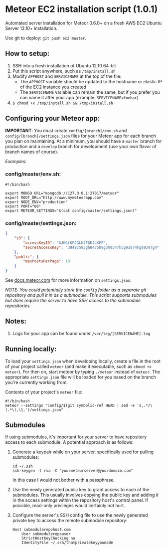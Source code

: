 # Meteor EC2 installation script (1.0.1)

Automated server installation for Meteor 0.6.0+ on a fresh AWS EC2 Ubuntu Server
12.10+ installation.

Use git to deploy: `git push ec2 master`.

## How to setup:

1.	SSH into a fresh installation of Ubuntu 12.10 64-bit
2.	Put this script anywhere, such as `/tmp/install.sh`
3.	Modify `APPHOST` and `SERVICENAME` at the top of the file:
	- 	The `APPHOST` variable should be updated to the hostname or elastic IP
		of the EC2 instance you created
	-	The `SERVICENAME` variable can remain the same, but if you prefer you
		can name it after your app (example: `SERVICENAME=foobar`)
4.	`$ chmod +x /tmp/install.sh && /tmp/install.sh`

## Configuring your Meteor app:

__IMPORTANT__: You must create `config/[branch]/env.sh` and
`config/[branch]/settings.json` files for your Meteor app for each branch you
plan on maintaining. At a minimum, you should have a `master` branch for
production and a `develop` branch for development (use your own flavor of branch
names of course).

*Examples:*

### config/master/env.sh:

```shell
#!/bin/bash

export MONGO_URL="mongodb://127.0.0.1:27017/meteor"
export ROOT_URL="http://www.mymeteorapp.com"
export NODE_ENV="production"
export PORT="80"
export METEOR_SETTINGS="$(cat config/master/settings.json)"
```

### config/master/settings.json:

```json
{
	"s3": {
		"accessKeyID": "AJKGLKFJGLKJFGKJLKFF",
		"secretAccessKey": "39487593gh8475h9g3h9347h5g93874hg89347g4"
	},
	"public": {
		"maxPostsPerPage": 10
	}
}
```

See [docs.meteor.com](http://docs.meteor.com/#meteor_settings) for more
information on `settings.json`.

*NOTE: You could potentially store the `config` folder as a separate git
repository and pull it in as a submodule. This script supports submodules but
does require the server to have SSH access to the submodule repositories.*

## Notes:

1.	Logs for your app can be found under `/var/log/[SERVICENAME].log`

## Running locally:

To load your `settings.json` when developing locally, create a file in the root
of your project called `meteor` (and make it executable, such as
`chmod +x meteor`). For then on, start meteor by typing `./meteor` instead of
`meteor`. The appropriate `settings.json` file will be loaded for you based on
the branch you're currently working from.

Contents of your project's `meteor` file:

```shell
#!/bin/bash
meteor --settings "config/$(git symbolic-ref HEAD | sed -e 's,.*/\(.*\),\1,')/settings.json"
```

## Submodules

If using submodules, it's important for your server to have repository access to
each submodule. A potential approach is as follows:

1. 	Generate a keypair while on your server, specifically used for pulling
	submodules:

	```shell
	cd ~/.ssh
	ssh-keygen -t rsa -C "yourmeteorserver@yourdomain.com"
	```

	In this case I would not bother with a passphrase.

2.	Use the newly generated public key to grant access to each of the
	submodules. This usually involves copying the public key and adding it in
	the access settings within the repository host's control panel. If possible,
	read-only privileges would certainly not hurt.

3.	Configure the server's SSH config file to use the newly generated private
	key to access the remote submodule repository:

	```shell
	Host submodulerepohost.com
		User submodulerepouser
		StrictHostKeyChecking no
		IdentityFile ~/.ssh/thatprivatekeyyoumade
	```